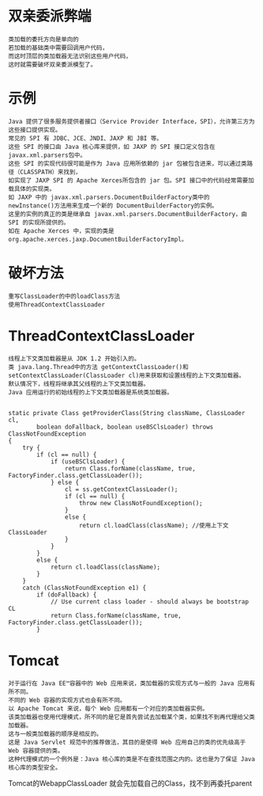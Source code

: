 # 双亲委派弊端

	类加载的委托方向是单向的
	若加载的基础类中需要回调用户代码，
	而这时顶层的类加载器无法识别这些用户代码，
	这时就需要破坏双亲委派模型了。 
	
# 示例

	Java 提供了很多服务提供者接口（Service Provider Interface，SPI），允许第三方为这些接口提供实现。
	常见的 SPI 有 JDBC、JCE、JNDI、JAXP 和 JBI 等。
	这些 SPI 的接口由 Java 核心库来提供，如 JAXP 的 SPI 接口定义包含在 javax.xml.parsers包中。
	这些 SPI 的实现代码很可能是作为 Java 应用所依赖的 jar 包被包含进来，可以通过类路径（CLASSPATH）来找到，
	如实现了 JAXP SPI 的 Apache Xerces所包含的 jar 包。SPI 接口中的代码经常需要加载具体的实现类。
	如 JAXP 中的 javax.xml.parsers.DocumentBuilderFactory类中的 newInstance()方法用来生成一个新的 DocumentBuilderFactory的实例。
	这里的实例的真正的类是继承自 javax.xml.parsers.DocumentBuilderFactory，由 SPI 的实现所提供的。
	如在 Apache Xerces 中，实现的类是 org.apache.xerces.jaxp.DocumentBuilderFactoryImpl。

# 破坏方法

	重写ClassLoader的中的loadClass方法
	使用ThreadContextClassLoader

# ThreadContextClassLoader

	线程上下文类加载器是从 JDK 1.2 开始引入的。
	类 java.lang.Thread中的方法 getContextClassLoader()和 setContextClassLoader(ClassLoader cl)用来获取和设置线程的上下文类加载器。
	默认情况下，线程将继承其父线程的上下文类加载器。
	Java 应用运行的初始线程的上下文类加载器是系统类加载器。


	static private Class getProviderClass(String className, ClassLoader cl,
			boolean doFallback, boolean useBSClsLoader) throws ClassNotFoundException
	{
		try {
			if (cl == null) {
				if (useBSClsLoader) {
					return Class.forName(className, true, FactoryFinder.class.getClassLoader());
				} else {
					cl = ss.getContextClassLoader();
					if (cl == null) {
						throw new ClassNotFoundException();
					}
					else {
						return cl.loadClass(className); //使用上下文ClassLoader
					}
				}
			}
			else {
				return cl.loadClass(className);
			}
		}
		catch (ClassNotFoundException e1) {
			if (doFallback) {
				// Use current class loader - should always be bootstrap CL
				return Class.forName(className, true, FactoryFinder.class.getClassLoader());
			}

# Tomcat

	对于运行在 Java EE™容器中的 Web 应用来说，类加载器的实现方式与一般的 Java 应用有所不同。
	不同的 Web 容器的实现方式也会有所不同。
	以 Apache Tomcat 来说，每个 Web 应用都有一个对应的类加载器实例。
	该类加载器也使用代理模式，所不同的是它是首先尝试去加载某个类，如果找不到再代理给父类加载器。
	这与一般类加载器的顺序是相反的。
	这是 Java Servlet 规范中的推荐做法，其目的是使得 Web 应用自己的类的优先级高于 Web 容器提供的类。
    这种代理模式的一个例外是：Java 核心库的类是不在查找范围之内的。这也是为了保证 Java 核心库的类型安全。


Tomcat的WebappClassLoader 就会先加载自己的Class，找不到再委托parent

  
